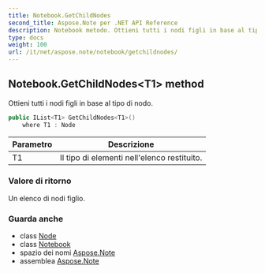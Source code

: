 ```yaml
---
title: Notebook.GetChildNodes
second_title: Aspose.Note per .NET API Reference
description: Notebook metodo. Ottieni tutti i nodi figli in base al tipo di nodo.
type: docs
weight: 100
url: /it/net/aspose.note/notebook/getchildnodes/
---
```

## Notebook.GetChildNodes&lt;T1&gt; method

Ottieni tutti i nodi figli in base al tipo di nodo.

```csharp
public IList<T1> GetChildNodes<T1>()
    where T1 : Node
```

| Parametro | Descrizione |
| --- | --- |
| T1 | Il tipo di elementi nell'elenco restituito. |

### Valore di ritorno

Un elenco di nodi figlio.

### Guarda anche

* class [Node](../../node/)
* class [Notebook](../)
* spazio dei nomi [Aspose.Note](../../notebook/)
* assemblea [Aspose.Note](../../../)


